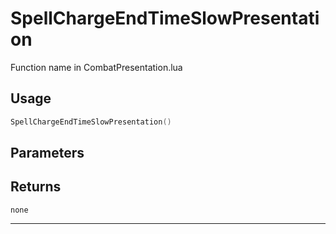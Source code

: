 # SpellChargeEndTimeSlowPresentation
Function name in CombatPresentation.lua
## Usage
```lua
SpellChargeEndTimeSlowPresentation()
```
## Parameters

## Returns
`none`

---